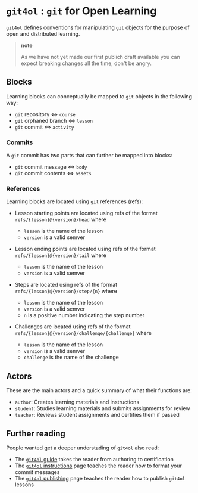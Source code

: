 # `git4ol` : `git` for Open Learning

`git4ol` defines conventions for manipulating `git` objects for the purpose of open and distributed learning.

> **note**
>
> As we have not yet made our first publich draft available you can expect breaking changes all the time, don't be angry.

## Blocks

Learning blocks can conceptually be mapped to `git` objects in the following way:

- `git` repository ⇔ `course`
- `git` orphaned branch ⇔ `lesson`
- `git` commit ⇔ `activity`

### Commits

A `git` commit has two parts that can further be mapped into blocks:

- `git` commit message ⇔ `body` 
- `git` commit contents ⇔ `assets`

### References

Learning blocks are located using `git` references (refs):

- Lesson starting points are located using refs of the format `refs/{lesson}@{version}/head` where
  - `lesson` is the name of the lesson
  - `version` is a valid semver

- Lesson ending points are located using refs of the format `refs/{lesson}@{version}/tail` where
  - `lesson` is the name of the lesson
  - `version` is a valid semver

- Steps are located using refs of the format `refs/{lesson}@{version}/step/{n}` where
  - `lesson` is the name of the lesson
  - `version` is a valid semver
  - `n` is a positive number indicating the step number

- Challenges are located using refs of the format `refs/{lesson}@{version}/challenge/{challenge}` where
  - `lesson` is the name of the lesson
  - `version` is a valid semver
  - `challenge` is the name of the challenge

## Actors

These are the main actors and a quick summary of what their functions are:

- `author`: Creates learning materials and instructions
- `student`: Studies learning materials and submits assignments for review
- `teacher`: Reviews student assignments and certifies them if passed

## Further reading

People wanted get a deeper understading of `git4ol` also read:

- The [`git4ol` guide](guide.md) takes the reader from authoring to certification
- The [`git4ol` instructions](instructions.md) page teaches the reader how to format your commit messages
- The [`git4ol` publishing](publishing.md) page teaches the reader how to publish `git4ol` lessons
